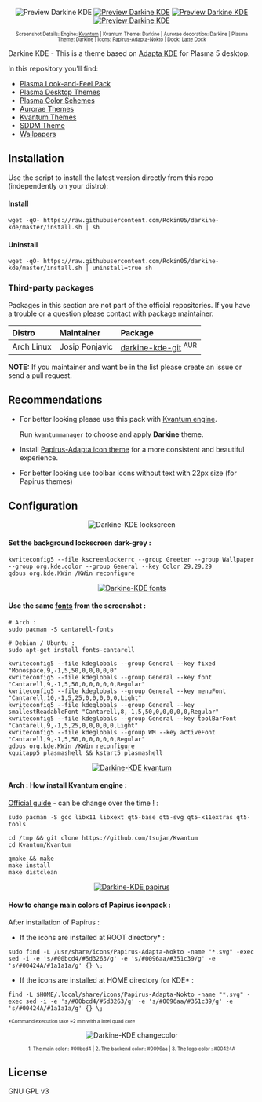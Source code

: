 <p align="center">
  <img src="https://raw.githubusercontent.com/Rokin05/darkine-kde/master/INFO/screenshots/preview.1.png" alt="Preview Darkine KDE"/>
  <a href="https://raw.githubusercontent.com/Rokin05/darkine-kde/master/INFO/screenshots/preview.2.png"><img src="https://raw.githubusercontent.com/Rokin05/darkine-kde/master/INFO/screenshots/thumbs/mini.preview.2.png" alt="Preview Darkine KDE"/></a> <a href="https://raw.githubusercontent.com/Rokin05/darkine-kde/master/INFO/screenshots/preview.3.png"><img src="https://raw.githubusercontent.com/Rokin05/darkine-kde/master/INFO/screenshots/thumbs/mini.preview.3.png" alt="Preview Darkine KDE"/></a> <a href="https://raw.githubusercontent.com/Rokin05/darkine-kde/master/INFO/screenshots/preview.4.png"><img src="https://raw.githubusercontent.com/Rokin05/darkine-kde/master/INFO/screenshots/thumbs/mini.preview.4.png" alt="Preview Darkine KDE"/></a>
</p><p align="center">
  <sup><sub>Screenshot Details: Engine: <a href="https://github.com/tsujan/Kvantum/tree/master/Kvantum">Kvantum</a> | Kvantum Theme: Darkine | Aurorae decoration: Darkine | Plasma Theme: Darkine | Icons: <a href="https://github.com/PapirusDevelopmentTeam/papirus-icon-theme">Papirus-Adapta-Nokto</a> | Dock: <a href="https://github.com/psifidotos/Latte-Dock">Latte Dock</a></sub></sup></p>

Darkine KDE - This is a theme based on [Adapta KDE](https://github.com/PapirusDevelopmentTeam/adapta-kde) for Plasma 5 desktop.

In this repository you'll find:

- [Plasma Look-and-Feel Pack](https://www.opendesktop.org/p/1226052)
- [Plasma Desktop Themes](https://www.opendesktop.org/p/1226050)
- [Plasma Color Schemes](https://www.opendesktop.org/p/1226045)
- [Aurorae Themes](https://www.opendesktop.org/p/1226049)
- [Kvantum Themes](https://www.opendesktop.org/p/1226051)
- [SDDM Theme](https://www.opendesktop.org/p/1226079/)
- [Wallpapers](https://www.opendesktop.org/p/1226061)

## Installation

Use the script to install the latest version directly from this repo (independently on your distro):

#### Install

```
wget -qO- https://raw.githubusercontent.com/Rokin05/darkine-kde/master/install.sh | sh
```


#### Uninstall

```
wget -qO- https://raw.githubusercontent.com/Rokin05/darkine-kde/master/install.sh | uninstall=true sh
```


### Third-party packages

Packages in this section are not part of the official repositories. If you have a trouble or a question please contact with package maintainer.

| **Distro** | **Maintainer** | **Package** |
|:-----------|:---------------|:------------|
| Arch Linux | Josip Ponjavic | [darkine-kde-git](https://aur.archlinux.org/packages/darkine-kde-git/) <sup>AUR</sup> |

**NOTE:** If you maintainer and want be in the list please create an issue or send a pull request.



## Recommendations

- For better looking please use this pack with [Kvantum engine](https://github.com/tsujan/Kvantum/tree/master/Kvantum).

  Run `kvantummanager` to choose and apply **Darkine** theme.

- Install [Papirus-Adapta icon theme](https://github.com/PapirusDevelopmentTeam/papirus-icon-theme) for a more consistent and beautiful experience.

- For better looking use toolbar icons without text with 22px size (for Papirus themes)



## Configuration


<p align="center"><img src="https://raw.githubusercontent.com/Rokin05/darkine-kde/master/INFO/screenshots/thumbs/mini.lockscreen.png" alt="Darkine-KDE lockscreen"/></p>

#### Set the background lockscreen dark-grey :
```
kwriteconfig5 --file kscreenlockerrc --group Greeter --group Wallpaper --group org.kde.color --group General --key Color 29,29,29
qdbus org.kde.KWin /KWin reconfigure
```


<a href="https://raw.githubusercontent.com/Rokin05/darkine-kde/master/INFO/screenshots/fonts-config.png"><p align="center"><img src="https://raw.githubusercontent.com/Rokin05/darkine-kde/master/INFO/screenshots/thumbs/mini.fonts.png" alt="Darkine-KDE fonts"/></p></a>

#### Use the same <a href="https://raw.githubusercontent.com/Rokin05/darkine-kde/master/INFO/screenshots/fonts-config.png">fonts</a> from the screenshot :
```
# Arch :
sudo pacman -S cantarell-fonts

# Debian / Ubuntu :
sudo apt-get install fonts-cantarell

kwriteconfig5 --file kdeglobals --group General --key fixed "Monospace,9,-1,5,50,0,0,0,0,0"
kwriteconfig5 --file kdeglobals --group General --key font "Cantarell,9,-1,5,50,0,0,0,0,0,Regular"
kwriteconfig5 --file kdeglobals --group General --key menuFont "Cantarell,10,-1,5,25,0,0,0,0,0,Light"
kwriteconfig5 --file kdeglobals --group General --key smallestReadableFont "Cantarell,8,-1,5,50,0,0,0,0,0,Regular"
kwriteconfig5 --file kdeglobals --group General --key toolBarFont "Cantarell,9,-1,5,25,0,0,0,0,0,Light"
kwriteconfig5 --file kdeglobals --group WM --key activeFont "Cantarell,9,-1,5,50,0,0,0,0,0,Regular"
qdbus org.kde.KWin /KWin reconfigure
kquitapp5 plasmashell && kstart5 plasmashell
```


<a href="https://github.com/tsujan/Kvantum/tree/master/Kvantum"><p align="center"><img src="https://raw.githubusercontent.com/Rokin05/darkine-kde/master/INFO/screenshots/thumbs/mini.kvantum.png" alt="Darkine-KDE kvantum"/></p></a>

#### Arch : How install Kvantum engine :

<a href="https://github.com/tsujan/Kvantum/blob/master/Kvantum/INSTALL">Official guide</a> - can be change over the time ! :
```
sudo pacman -S gcc libx11 libxext qt5-base qt5-svg qt5-x11extras qt5-tools

cd /tmp && git clone https://github.com/tsujan/Kvantum
cd Kvantum/Kvantum

qmake && make
make install
make distclean
```

<a href="https://github.com/PapirusDevelopmentTeam/papirus-icon-theme"><p align="center"><img src="https://raw.githubusercontent.com/Rokin05/darkine-kde/master/INFO/screenshots/thumbs/mini.papirus.png" alt="Darkine-KDE papirus"/></p></a>

#### How to change main colors of Papirus iconpack :

After installation of Papirus :

- If the icons are installed at ROOT directory* :
```
sudo find -L /usr/share/icons/Papirus-Adapta-Nokto -name "*.svg" -exec sed -i -e 's/#00bcd4/#5d3263/g' -e 's/#0096aa/#351c39/g' -e 's/#00424A/#1a1a1a/g' {} \;
```

- If the icons are installed at HOME directory for KDE* :
```
find -L $HOME/.local/share/icons/Papirus-Adapta-Nokto -name "*.svg" -exec sed -i -e 's/#00bcd4/#5d3263/g' -e 's/#0096aa/#351c39/g' -e 's/#00424A/#1a1a1a/g' {} \;
```

<sup><sub>*Command execution take ~2 min with a Intel quad core</sub></sup>

<p align="center"><img src="https://raw.githubusercontent.com/Rokin05/darkine-kde/master/INFO/screenshots/thumbs/mini.changecolor.png" alt="Darkine-KDE changecolor"/></p>
<p align="center"><sup><sub>1. The main color : #00bcd4 | 2. The backend color : #0096aa | 3. The logo color : #00424A</sub></sup></p>


## License

GNU GPL v3
 










 
